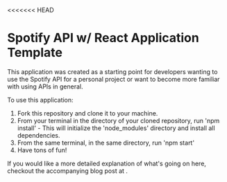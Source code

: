 <<<<<<< HEAD
# Spotify API w/ React Application Template

This application was created as a starting point for developers wanting to use the Spotify API for a personal project or want to become more familiar with using APIs in general.

To use this application:
  1. Fork this repository and clone it to your machine.
  2. From your terminal in the directory of your cloned repository, run 'npm install'
    - This will initialize the 'node_modules' directory and install all dependencies.
  3. From the same terminal, in the same directory, run 'npm start'
  4. Have tons of fun!

If you would like a more detailed explanation of what's going on here, checkout the accompanying blog post at <coming soon>.
